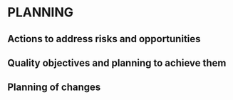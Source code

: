 # PLANNING
## Actions to address risks and opportunities
## Quality objectives and planning to achieve them
## Planning of changes
